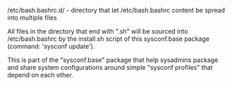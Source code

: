 /etc/bash.bashrc.d/ - directory that let /etc/bash.bashrc content be spread into multiple files

All files in the directory that end with ".sh"
will be sourced into /etc/bash.bashrc by the install.sh script
of this sysconf.base package (command: 'sysconf update').


This is part of the "sysconf.base" package that help sysadmins package
and share system configurations around simple "sysconf profiles"
that depend on each other.
